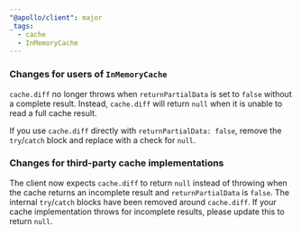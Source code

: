 ```yaml
---
"@apollo/client": major
_tags:
  - cache
  - InMemoryCache
---
```


### Changes for users of `InMemoryCache`

`cache.diff` no longer throws when `returnPartialData` is set to `false` without a complete result. Instead, `cache.diff` will return `null` when it is unable to read a full cache result.

If you use `cache.diff` directly with `returnPartialData: false`, remove the `try`/`catch` block and replace with a check for `null`.

### Changes for third-party cache implementations

The client now expects `cache.diff` to return `null` instead of throwing when the cache returns an incomplete result and `returnPartialData` is `false`. The internal `try`/`catch` blocks have been removed around `cache.diff`. If your cache implementation throws for incomplete results, please update this to return `null`.
